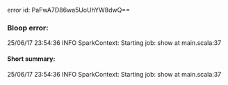 error id: PaFwA7D86wa5UoUhYW8dwQ==
### Bloop error:

25/06/17 23:54:36 INFO SparkContext: Starting job: show at main.scala:37
#### Short summary: 

25/06/17 23:54:36 INFO SparkContext: Starting job: show at main.scala:37